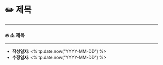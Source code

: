 # ✏️ 제목
---

### 🔥 소 제목

---
- **작성일자**: <% tp.date.now("YYYY-MM-DD") %>  
- **수정일자**: <% tp.date.now("YYYY-MM-DD") %>